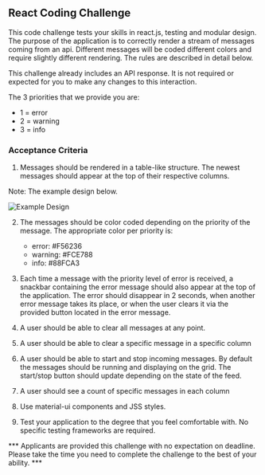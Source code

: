 ## React Coding Challenge

This code challenge tests your skills in react.js, testing and modular design.
The purpose of the application is to correctly render a stream of messages coming from an api. Different messages will be coded different colors and require slightly different rendering. The rules are described in detail below.

This challenge already includes an API response. It is not required or expected for you to make any changes to this interaction.

The 3 priorities that we provide you are:
  * 1 = error
  * 2 = warning
  * 3 = info

### Acceptance Criteria

1. Messages should be rendered in a table-like structure. The newest messages should appear at the top of their respective columns.

Note: The example design below.

![Example Design](https://storage.googleapis.com/nuffsaid-public/grid.png)


2. The messages should be color coded depending on the priority of the message. The appropriate color per priority is:

   * error: #F56236
   * warning: #FCE788
   * info: #88FCA3

3. Each time a message with the priority level of error is received, a snackbar containing the error message should also appear at the top of the application. The error should disappear in 2 seconds, when another error message takes its place, or when the user clears it via the provided button located in the error message.
4. A user should be able to clear all messages at any point.
5. A user should be able to clear a specific message in a specific column
6. A user should be able to start and stop incoming messages. By default the messages should be running and displaying on the grid. The start/stop button should update depending on the state of the feed.
7. A user should see a count of specific messages in each column
8. Use material-ui components and JSS styles.
9. Test your application to the degree that you feel comfortable with. No specific testing frameworks are required.

*** Applicants are provided this challenge with no expectation on deadline. Please take the time you need to complete the challenge to the best of your ability. ***
